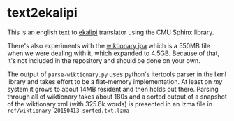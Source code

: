 # text2ekalipi

This is an english text to [ekalipi](www.ekalipi.org) translator using the CMU Sphinx library.

There's also experiments with the [wiktionary ipa](https://dumps.wikimedia.org/enwiktionary) which is a 550MB file when we were dealing with it, which expanded to 4.5GB.  Because of that, it's not included in the repository and should be done on your own.

The output of `parse-wiktionary.py` uses python's itertools parser in the lxml library and takes effort to be a flat-memory implementation. At least on *my* system it grows to about 14MB resident and then holds out there.  Parsing through all of wiktionary takes about 180s and a sorted output of a snapshot of the wiktionary xml (with 325.6k words) is presented in an lzma file in `ref/wiktionary-20150413-sorted.txt.lzma`
